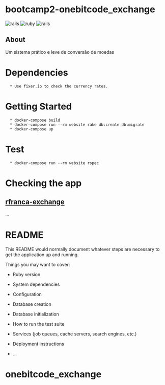 **bootcamp2-onebitcode_exchange**
===================

![rails](https://img.shields.io/docker/automated/jrottenberg/ffmpeg.svg)
![ruby](https://img.shields.io/badge/Ruby-2.4.1-red.svg)
![rails](https://img.shields.io/badge/Rails-5.1.0-red.svg)

## About

  Um sistema prático e leve de conversão de moedas

# Dependencies
```
  * Use fixer.io to check the currency rates.
```

# Getting Started
```
  * docker-compose build
  * docker-compose run --rm website rake db:create db:migrate
  * docker-compose up
```

# Test
```
  * docker-compose run --rm website rspec
```
# Checking the app
## [rfranca-exchange](https://rfranca-exchange.herokuapp.com/)




...
# README

This README would normally document whatever steps are necessary to get the
application up and running.

Things you may want to cover:

* Ruby version

* System dependencies

* Configuration

* Database creation

* Database initialization

* How to run the test suite

* Services (job queues, cache servers, search engines, etc.)

* Deployment instructions

* ...
# onebitcode_exchange
